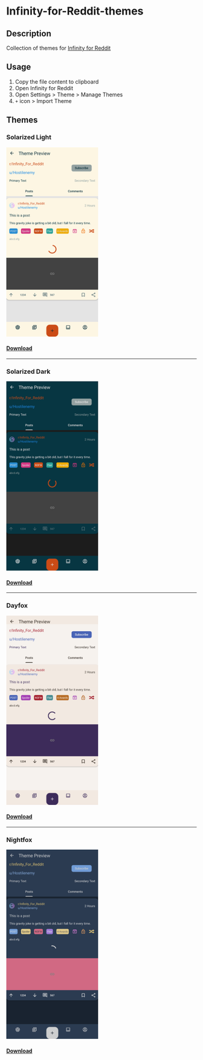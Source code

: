 # Infinity-for-Reddit-themes

## Description

Collection of themes for [Infinity for Reddit](https://github.com/Docile-Alligator/Infinity-For-Reddit)

## Usage

1. Copy the file content to clipboard
2. Open Infinity for Reddit
3. Open Settings > Theme > Manage Themes
4. `+` icon > Import Theme

## Themes

### Solarized Light

<img src="./docs/assets/screenshot-solarized-light.png" height="500px">

#### [Download](https://github.com/Generator/Infinity-for-Reddit-themes/raw/main/themes/solarized-light.json)

---

### Solarized Dark

<img src="./docs/assets/screenshot-solarized-dark.png" height="500px">

#### [Download](https://github.com/Generator/Infinity-for-Reddit-themes/raw/main/themes/solarized-dark.json)

---

### Dayfox

<img src="./docs/assets/screenshot-dayfox.png" height="500px">

#### [Download](https://github.com/Generator/Infinity-for-Reddit-themes/raw/main/themes/dayfox.json)

---

### Nightfox

<img src="./docs/assets/screenshot-nightfox.png" height="500px">

#### [Download](https://github.com/Generator/Infinity-for-Reddit-themes/raw/main/themes/nightfox.json)
